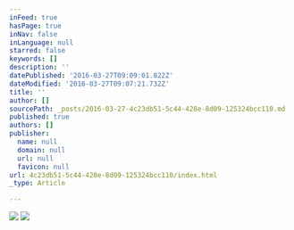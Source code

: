 ```yaml
---
inFeed: true
hasPage: true
inNav: false
inLanguage: null
starred: false
keywords: []
description: ''
datePublished: '2016-03-27T09:09:01.822Z'
dateModified: '2016-03-27T09:07:21.732Z'
title: ''
author: []
sourcePath: _posts/2016-03-27-4c23db51-5c44-428e-8d09-125324bcc110.md
published: true
authors: []
publisher:
  name: null
  domain: null
  url: null
  favicon: null
url: 4c23db51-5c44-428e-8d09-125324bcc110/index.html
_type: Article

---
```

![](https://the-grid-user-content.s3-us-west-2.amazonaws.com/e9fa9f6a-5387-47ba-8629-07a9fb513c56.jpg)
![](https://the-grid-user-content.s3-us-west-2.amazonaws.com/5861029c-3b38-4ebd-9b39-e3cc9e28ff89.jpg)